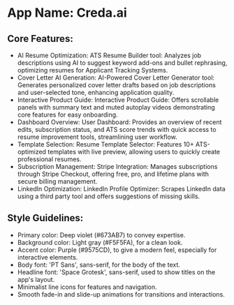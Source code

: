 # **App Name**: Creda.ai

## Core Features:

- AI Resume Optimization: ATS Resume Builder tool: Analyzes job descriptions using AI to suggest keyword add-ons and bullet rephrasing, optimizing resumes for Applicant Tracking Systems.
- Cover Letter AI Generation: AI-Powered Cover Letter Generator tool: Generates personalized cover letter drafts based on job descriptions and user-selected tone, enhancing application quality.
- Interactive Product Guide: Interactive Product Guide: Offers scrollable panels with summary text and muted autoplay videos demonstrating core features for easy onboarding.
- Dashboard Overview: User Dashboard: Provides an overview of recent edits, subscription status, and ATS score trends with quick access to resume improvement tools, streamlining user workflow.
- Template Selection: Resume Template Selector: Features 10+ ATS-optimized templates with live preview, allowing users to quickly create professional resumes.
- Subscription Management: Stripe Integration: Manages subscriptions through Stripe Checkout, offering free, pro, and lifetime plans with secure billing management.
- LinkedIn Optimization: LinkedIn Profile Optimizer: Scrapes LinkedIn data using a third party tool and offers suggestions of missing skills.

## Style Guidelines:

- Primary color: Deep violet (#673AB7) to convey expertise.
- Background color: Light gray (#F5F5FA), for a clean look.
- Accent color: Purple (#9575CD), to give a modern feel, especially for interactive elements.
- Body font: 'PT Sans', sans-serif, for the body of the text.
- Headline font: 'Space Grotesk', sans-serif, used to show titles on the app's layout.
- Minimalist line icons for features and navigation.
- Smooth fade-in and slide-up animations for transitions and interactions.